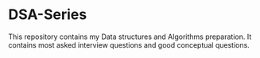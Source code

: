 # DSA-Series
This repository contains my Data structures and Algorithms preparation. It contains most asked interview questions and good conceptual questions.
